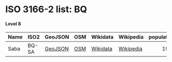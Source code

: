 # ISO 3166-2 list: BQ


#### Level 8
Name | ISO2 | GeoJSON | OSM | Wikidata | Wikipedia | population 
--- | --- | --- | --- | --- | --- | --: 
Saba | BQ-SA | [GeoJSON](../../export/geojson/q7/iso2/BQ/BQ-SA.geojson) | [OSM](https://www.openstreetmap.org/relation/2324451) | [Wikidata](https://www.wikidata.org/wiki/Q25528) | [Wikipedia](http://en.wikipedia.org/wiki/nl%3ASaba) | 1915
